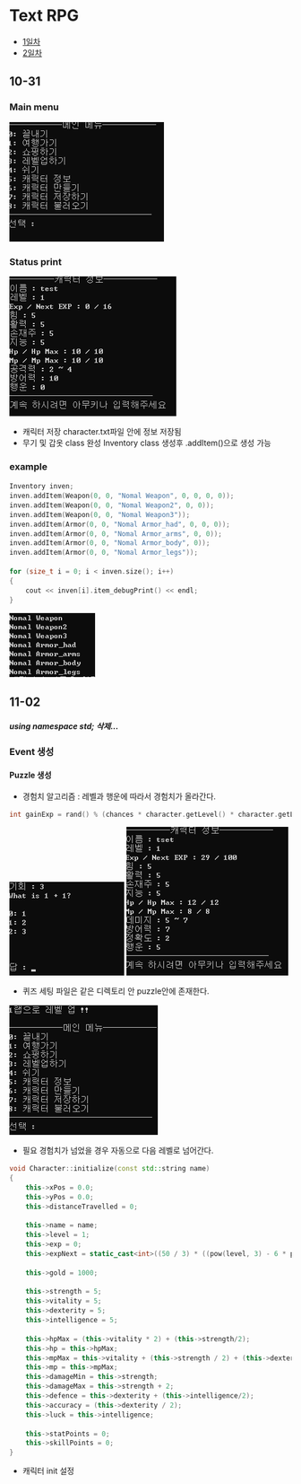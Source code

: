 
Text RPG
=============

+ [1일차](#10-31)
+ [2일차](#11-02)

10-31
-------------

### Main menu
<img src="./images/mainMenu.png">

### Status print
<img src="./images/Status.png">

+ 캐릭터 저장 character.txt파일 안에 정보 저장됨
+ 무기 및 갑옷 class 완성 Inventory class 생성후 .addItem()으로 생성 가능

### example


```c++
Inventory inven;
inven.addItem(Weapon(0, 0, "Nomal Weapon", 0, 0, 0, 0));
inven.addItem(Weapon(0, 0, "Nomal Weapon2", 0, 0));
inven.addItem(Weapon(0, 0, "Nomal Weapon3"));
inven.addItem(Armor(0, 0, "Nomal Armor_had", 0, 0, 0));
inven.addItem(Armor(0, 0, "Nomal Armor_arms", 0, 0));
inven.addItem(Armor(0, 0, "Nomal Armor_body", 0));
inven.addItem(Armor(0, 0, "Nomal Armor_legs"));

for (size_t i = 0; i < inven.size(); i++)
{
	cout << inven[i].item_debugPrint() << endl;
}
```
<img src="./images/itemAdd_example.png">

11-02
--------------
##### using namespace std; 삭제...

### Event 생성
#### Puzzle 생성

+ 경험치 알고리즘 : 레벨과 행운에 따라서 경험치가 올라간다.

```c++
int gainExp = rand() % (chances * character.getLevel() * character.getLuck() );
```
<img src="./images/puzzle.png">
<img src="./images/puzzle_exp.png">

+ 퀴즈 세팅 파일은 같은 디렉토리 안 puzzle안에 존재한다.

<img src="./images/puzzle_level.png">

+ 필요 경험치가 넘었을 경우 자동으로 다음 레벨로 넘어간다.

```c++
void Character::initialize(const std::string name)
{
	this->xPos = 0.0;
	this->yPos = 0.0;
	this->distanceTravelled = 0;

	this->name = name;
	this->level = 1;
	this->exp = 0;
	this->expNext = static_cast<int>((50 / 3) * ((pow(level, 3) - 6 * pow(level, 2) + 17 * level) - 12) + 100); //레벨 필요치 알고리즘
	
	this->gold = 1000;

	this->strength = 5;
	this->vitality = 5;
	this->dexterity = 5;
	this->intelligence = 5;
	
	this->hpMax = (this->vitality * 2) + (this->strength/2);
	this->hp = this->hpMax;
	this->mpMax = this->vitality + (this->strength / 2) + (this->dexterity/3);
	this->mp = this->mpMax;
	this->damageMin = this->strength;
	this->damageMax = this->strength + 2;
	this->defence = this->dexterity + (this->intelligence/2);
	this->accuracy = (this->dexterity / 2);
	this->luck = this->intelligence;

	this->statPoints = 0;
	this->skillPoints = 0;
}
```

+ 캐릭터 init 설정